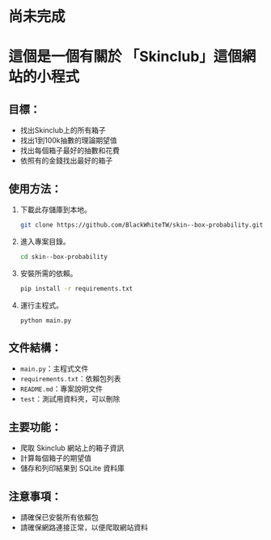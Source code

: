 # 尚未完成

# 這個是一個有關於 「Skinclub」這個網站的小程式

## 目標：
- 找出Skinclub上的所有箱子
- 找出1到100k抽數的理論期望值
- 找出每個箱子最好的抽數和花費
- 依照有的金錢找出最好的箱子

## 使用方法：
1. 下載此存儲庫到本地。
    ```bash
    git clone https://github.com/BlackWhiteTW/skin--box-probability.git
    ```
2. 進入專案目錄。
    ```bash
    cd skin--box-probability
    ```
3. 安裝所需的依賴。
    ```bash
    pip install -r requirements.txt
    ```
4. 運行主程式。
    ```bash
    python main.py
    ```

## 文件結構：
- `main.py`：主程式文件
- `requirements.txt`：依賴包列表
- `README.md`：專案說明文件
- `test`：測試用資料夾，可以刪除

## 主要功能：
- 爬取 Skinclub 網站上的箱子資訊
- 計算每個箱子的期望值
- 儲存和列印結果到 SQLite 資料庫

## 注意事項：
- 請確保已安裝所有依賴包
- 請確保網路連接正常，以便爬取網站資料